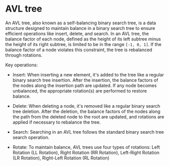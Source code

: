 # AVL tree

An AVL tree, also known as a self-balancing binary search tree, is a data structure designed to maintain balance in a binary search tree to ensure efficient operations like insert, delete, and search. In an AVL tree, the balance factor of each node, defined as the height of its left subtree minus the height of its right subtree, is limited to be in the range `[-1, 0, 1]`. If the balance factor of a node violates this constraint, the tree is rebalanced through rotations.

Key operations:

* Insert: When inserting a new element, it's added to the tree like a regular binary search tree insertion. After the insertion, the balance factors of the nodes along the insertion path are updated. If any node becomes unbalanced, the appropriate rotation(s) are performed to restore balance.

* Delete: When deleting a node, it's removed like a regular binary search tree deletion. After the deletion, the balance factors of the nodes along the path from the deleted node to the root are updated, and rotations are applied if necessary to rebalance the tree.

* Search: Searching in an AVL tree follows the standard binary search tree search operation.

* Rotate: To maintain balance, AVL trees use four types of rotations: Left Rotation (LL Rotation), Right Rotation (RR Rotation), Left-Right Rotation (LR Rotation), Right-Left Rotation (RL Rotation)
